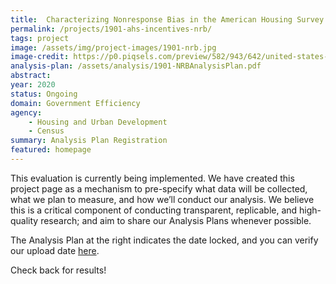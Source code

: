 ```yaml
---
title:  Characterizing Nonresponse Bias in the American Housing Survey (AHS)
permalink: /projects/1901-ahs-incentives-nrb/
tags: project  
image: /assets/img/project-images/1901-nrb.jpg
image-credit: https://p0.piqsels.com/preview/582/943/642/united-states-new-york-history-art.jpg
analysis-plan: /assets/analysis/1901-NRBAnalysisPlan.pdf
abstract: 
year: 2020  
status: Ongoing
domain: Government Efficiency
agency: 
    - Housing and Urban Development
    - Census
summary: Analysis Plan Registration
featured: homepage
---
```

This evaluation is currently being implemented. We have created this project page as a mechanism to pre-specify what data will be collected, what we plan to measure, and how we’ll conduct our analysis. We believe this is a critical component of conducting transparent, replicable, and high-quality research; and aim to share our Analysis Plans whenever possible.

The Analysis Plan at the right indicates the date locked, and you can verify our upload date <a href="https://github.com/gsa-oes/office-of-evaluation-sciences/commits/master/assets/analysis/1901-NRBAnalysisPlan.pdf">here</a>. 

Check back for results!

